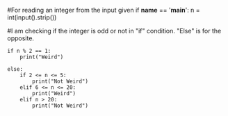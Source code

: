 #For reading an integer from the input given
if __name__ == '__main__':
    n = int(input().strip())
    
#I am checking if the integer is odd or not in "if" condition. "Else" is for the opposite.

    if n % 2 == 1:
        print("Weird")

    else: 
        if 2 <= n <= 5:
            print("Not Weird")
        elif 6 <= n <= 20:
            print("Weird")
        elif n > 20:
            print("Not Weird")